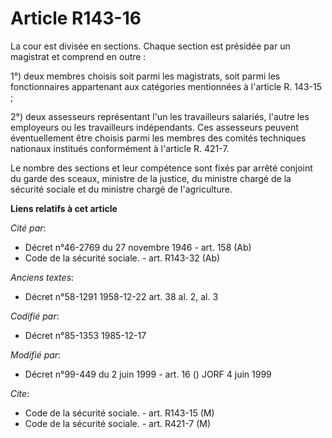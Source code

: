 # Article R143-16

La cour est divisée en sections. Chaque section est présidée par un magistrat et comprend en outre   : 

1°) deux membres choisis soit parmi les magistrats, soit parmi les fonctionnaires appartenant aux catégories mentionnées à
l'article R. 143-15 ; 

2°) deux assesseurs représentant l'un les travailleurs salariés, l'autre les employeurs ou les travailleurs indépendants. Ces
assesseurs peuvent éventuellement être choisis parmi les membres des comités techniques nationaux institués conformément à
l'article R. 421-7. 

Le nombre des sections et leur compétence sont fixés par arrêté conjoint du garde des sceaux, ministre de la justice, du
ministre chargé de la sécurité sociale et du ministre chargé de l'agriculture.

**Liens relatifs à cet article**

_Cité par_:

  - Décret n°46-2769 du 27 novembre 1946 - art. 158 (Ab)
  - Code de la sécurité sociale. - art. R143-32 (Ab)

_Anciens textes_:

  - Décret n°58-1291 1958-12-22 art. 38 al. 2, al. 3

_Codifié par_:

  - Décret n°85-1353 1985-12-17

_Modifié par_:

  - Décret n°99-449 du 2 juin 1999 - art. 16 () JORF 4 juin 1999

_Cite_:

  - Code de la sécurité sociale. - art. R143-15 (M)
  - Code de la sécurité sociale. - art. R421-7 (M)
